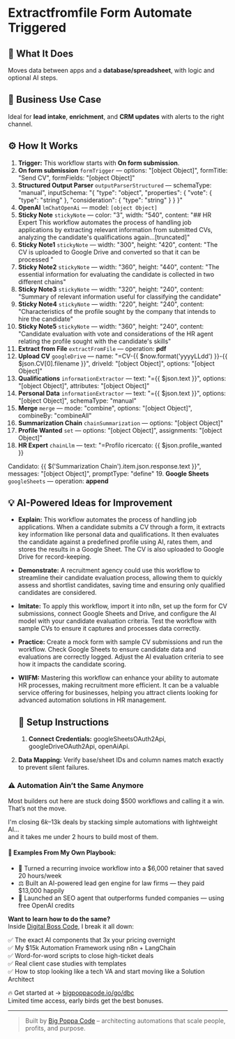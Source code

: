 # Extractfromfile Form Automate Triggered
  ## 🚀 What It Does
  Moves data between apps and a **database/spreadsheet**, with logic and optional AI steps.
  
  ## 💼 Business Use Case
  Ideal for **lead intake**, **enrichment**, and **CRM updates** with alerts to the right channel.
  
  ## ⚙️ How It Works
  1. **Trigger:** This workflow starts with **On form submission**.
  2. **On form submission** `formTrigger` — options: "[object Object]", formTitle: "Send CV", formFields: "[object Object]"
3. **Structured Output Parser** `outputParserStructured` — schemaType: "manual", inputSchema: "{
	"type": "object",
	"properties": {
		"vote": {
			"type": "string"
		},
		"consideration": {
			"type": "string"
		}
	}
}"
4. **OpenAI** `lmChatOpenAi` — model: `[object Object]`
5. **Sticky Note** `stickyNote` — color: "3", width: "540", content: "## HR Expert 
This workflow automates the process of handling job applications by extracting relevant information from submitted CVs, analyzing the candidate's qualifications again…[truncated]"
6. **Sticky Note1** `stickyNote` — width: "300", height: "420", content: "The CV is uploaded to Google Drive and converted so that it can be processed
"
7. **Sticky Note2** `stickyNote` — width: "360", height: "440", content: "The essential information for evaluating the candidate is collected in two different chains"
8. **Sticky Note3** `stickyNote` — width: "320", height: "240", content: "Summary of relevant information useful for classifying the candidate"
9. **Sticky Note4** `stickyNote` — width: "220", height: "240", content: "Characteristics of the profile sought by the company that intends to hire the candidate"
10. **Sticky Note5** `stickyNote` — width: "360", height: "240", content: "Candidate evaluation with vote and considerations of the HR agent relating the profile sought with the candidate's skills"
11. **Extract from File** `extractFromFile` — operation: **pdf**
12. **Upload CV** `googleDrive` — name: "=CV-{{ $now.format('yyyyLLdd') }}-{{ $json.CV[0].filename }}", driveId: "[object Object]", options: "[object Object]"
13. **Qualifications** `informationExtractor` — text: "={{ $json.text }}", options: "[object Object]", attributes: "[object Object]"
14. **Personal Data** `informationExtractor` — text: "={{ $json.text }}", options: "[object Object]", schemaType: "manual"
15. **Merge** `merge` — mode: "combine", options: "[object Object]", combineBy: "combineAll"
16. **Summarization Chain** `chainSummarization` — options: "[object Object]"
17. **Profile Wanted** `set` — options: "[object Object]", assignments: "[object Object]"
18. **HR Expert** `chainLlm` — text: "=Profilo ricercato:
{{ $json.profile_wanted }}

Candidato:
{{ $('Summarization Chain').item.json.response.text }}", messages: "[object Object]", promptType: "define"
19. **Google Sheets** `googleSheets` — operation: **append**
  
  ## 💡 AI-Powered Ideas for Improvement
  - **Explain:** This workflow automates the process of handling job applications. When a candidate submits a CV through a form, it extracts key information like personal data and qualifications. It then evaluates the candidate against a predefined profile using AI, rates them, and stores the results in a Google Sheet. The CV is also uploaded to Google Drive for record-keeping.

- **Demonstrate:** A recruitment agency could use this workflow to streamline their candidate evaluation process, allowing them to quickly assess and shortlist candidates, saving time and ensuring only qualified candidates are considered.

- **Imitate:** To apply this workflow, import it into n8n, set up the form for CV submissions, connect Google Sheets and Drive, and configure the AI model with your candidate evaluation criteria. Test the workflow with sample CVs to ensure it captures and processes data correctly.

- **Practice:** Create a mock form with sample CV submissions and run the workflow. Check Google Sheets to ensure candidate data and evaluations are correctly logged. Adjust the AI evaluation criteria to see how it impacts the candidate scoring.

- **WIIFM:** Mastering this workflow can enhance your ability to automate HR processes, making recruitment more efficient. It can be a valuable service offering for businesses, helping you attract clients looking for advanced automation solutions in HR management.
  
  ## 🔧 Setup Instructions
  1. **Connect Credentials:** googleSheetsOAuth2Api, googleDriveOAuth2Api, openAiApi.
2. **Data Mapping:** Verify base/sheet IDs and column names match exactly to prevent silent failures.
  
### ⚠️ Automation Ain’t the Same Anymore

Most builders out here are stuck doing $500 workflows and calling it a win.  
That’s not the move.  

I'm closing $6k–$13k deals by stacking simple automations with lightweight AI...  
and it takes me under 2 hours to build most of them.

#### 🧠 Examples From My Own Playbook:
- 🔁 Turned a recurring invoice workflow into a $6,000 retainer that saved 20 hours/week  
- ⚖️ Built an AI-powered lead gen engine for law firms — they paid $13,000 happily  
- 🚀 Launched an SEO agent that outperforms funded companies — using free OpenAI credits  

**Want to learn how to do the same?**  
Inside [Digital Boss Code](https://bigpoppacode.io/go/dbc), I break it all down:

✅ The exact AI components that 3x your pricing overnight  
✅ My $15k Automation Framework using n8n + LangChain  
✅ Word-for-word scripts to close high-ticket deals  
✅ Real client case studies with templates  
✅ How to stop looking like a tech VA and start moving like a Solution Architect  

🔥 Get started at → [bigpoppacode.io/go/dbc](https://bigpoppacode.io/go/dbc)  
Limited time access, early birds get the best bonuses.

---
> Built by [Big Poppa Code](https://bigpoppacode.io) – architecting automations that scale people, profits, and purpose.
  